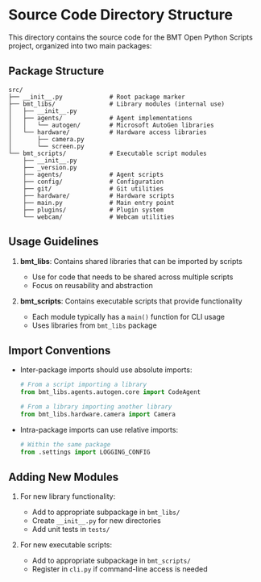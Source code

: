 # Source Code Directory Structure

This directory contains the source code for the BMT Open Python Scripts project, organized into two main packages:

## Package Structure

```
src/
├── __init__.py             # Root package marker
├── bmt_libs/               # Library modules (internal use)
│   ├── __init__.py
│   ├── agents/             # Agent implementations 
│   │   └── autogen/        # Microsoft AutoGen libraries
│   └── hardware/           # Hardware access libraries
│       ├── camera.py
│       └── screen.py
└── bmt_scripts/            # Executable script modules
    ├── __init__.py
    ├── _version.py
    ├── agents/             # Agent scripts
    ├── config/             # Configuration
    ├── git/                # Git utilities
    ├── hardware/           # Hardware scripts
    ├── main.py             # Main entry point
    ├── plugins/            # Plugin system
    └── webcam/             # Webcam utilities
```

## Usage Guidelines

1. **bmt_libs**: Contains shared libraries that can be imported by scripts
   - Use for code that needs to be shared across multiple scripts
   - Focus on reusability and abstraction

2. **bmt_scripts**: Contains executable scripts that provide functionality
   - Each module typically has a `main()` function for CLI usage
   - Uses libraries from `bmt_libs` package

## Import Conventions

- Inter-package imports should use absolute imports:
  ```python
  # From a script importing a library
  from bmt_libs.agents.autogen.core import CodeAgent
  
  # From a library importing another library
  from bmt_libs.hardware.camera import Camera
  ```

- Intra-package imports can use relative imports:
  ```python
  # Within the same package
  from .settings import LOGGING_CONFIG
  ```

## Adding New Modules

1. For new library functionality:
   - Add to appropriate subpackage in `bmt_libs/`
   - Create `__init__.py` for new directories
   - Add unit tests in `tests/`

2. For new executable scripts:
   - Add to appropriate subpackage in `bmt_scripts/`
   - Register in `cli.py` if command-line access is needed
